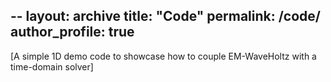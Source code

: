 --
layout: archive
title: "Code"
permalink: /code/
author_profile: true
---

[A simple 1D demo code to showcase how to couple EM-WaveHoltz with a time-domain solver]
